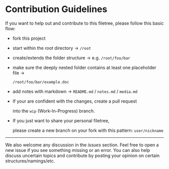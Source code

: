 # Contribution Guidelines

If you want to help out and contribute to this filetree, please follow this basic flow:



- fork this project

* start within the *root* directory → `/root`

* create/extends the folder structure → e.g. `/root/foo/bar`

* make sure the deeply nested folder contains at least one placeholder file → 

  `/root/foo/bar/example.doc`

* add notes with markdown → `README.md` / `notes.md` / `media.md`

* If your are confident with the changes, create a pull request

  into the `wip` (Work-In-Progress) branch.

* If you just want to share your personal filetree,

  please create a new branch on your fork with this pattern:  `user/nickname`



------



We also welcome any discussion in the *issues* section. Feel free to open a new issue if you see something missing or an error. You can also help discuss uncertain topics and contribute by posting your opinion on certain structures/namings/etc.

